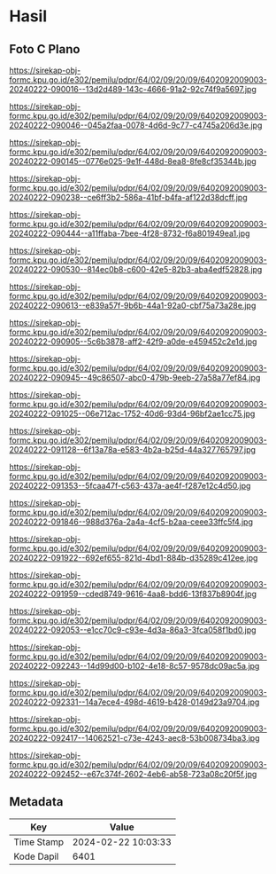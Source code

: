 # Hasil

## Foto C Plano

https://sirekap-obj-formc.kpu.go.id/e302/pemilu/pdpr/64/02/09/20/09/6402092009003-20240222-090016--13d2d489-143c-4666-91a2-92c74f9a5697.jpg

https://sirekap-obj-formc.kpu.go.id/e302/pemilu/pdpr/64/02/09/20/09/6402092009003-20240222-090046--045a2faa-0078-4d6d-9c77-c4745a206d3e.jpg

https://sirekap-obj-formc.kpu.go.id/e302/pemilu/pdpr/64/02/09/20/09/6402092009003-20240222-090145--0776e025-9e1f-448d-8ea8-8fe8cf35344b.jpg

https://sirekap-obj-formc.kpu.go.id/e302/pemilu/pdpr/64/02/09/20/09/6402092009003-20240222-090238--ce6ff3b2-586a-41bf-b4fa-af122d38dcff.jpg

https://sirekap-obj-formc.kpu.go.id/e302/pemilu/pdpr/64/02/09/20/09/6402092009003-20240222-090444--a11ffaba-7bee-4f28-8732-f6a801949ea1.jpg

https://sirekap-obj-formc.kpu.go.id/e302/pemilu/pdpr/64/02/09/20/09/6402092009003-20240222-090530--814ec0b8-c600-42e5-82b3-aba4edf52828.jpg

https://sirekap-obj-formc.kpu.go.id/e302/pemilu/pdpr/64/02/09/20/09/6402092009003-20240222-090613--e839a57f-9b6b-44a1-92a0-cbf75a73a28e.jpg

https://sirekap-obj-formc.kpu.go.id/e302/pemilu/pdpr/64/02/09/20/09/6402092009003-20240222-090905--5c6b3878-aff2-42f9-a0de-e459452c2e1d.jpg

https://sirekap-obj-formc.kpu.go.id/e302/pemilu/pdpr/64/02/09/20/09/6402092009003-20240222-090945--49c86507-abc0-479b-9eeb-27a58a77ef84.jpg

https://sirekap-obj-formc.kpu.go.id/e302/pemilu/pdpr/64/02/09/20/09/6402092009003-20240222-091025--06e712ac-1752-40d6-93d4-96bf2ae1cc75.jpg

https://sirekap-obj-formc.kpu.go.id/e302/pemilu/pdpr/64/02/09/20/09/6402092009003-20240222-091128--6f13a78a-e583-4b2a-b25d-44a327765797.jpg

https://sirekap-obj-formc.kpu.go.id/e302/pemilu/pdpr/64/02/09/20/09/6402092009003-20240222-091353--5fcaa47f-c563-437a-ae4f-f287e12c4d50.jpg

https://sirekap-obj-formc.kpu.go.id/e302/pemilu/pdpr/64/02/09/20/09/6402092009003-20240222-091846--988d376a-2a4a-4cf5-b2aa-ceee33ffc5f4.jpg

https://sirekap-obj-formc.kpu.go.id/e302/pemilu/pdpr/64/02/09/20/09/6402092009003-20240222-091922--692ef655-821d-4bd1-884b-d35289c412ee.jpg

https://sirekap-obj-formc.kpu.go.id/e302/pemilu/pdpr/64/02/09/20/09/6402092009003-20240222-091959--cded8749-9616-4aa8-bdd6-13f837b8904f.jpg

https://sirekap-obj-formc.kpu.go.id/e302/pemilu/pdpr/64/02/09/20/09/6402092009003-20240222-092053--e1cc70c9-c93e-4d3a-86a3-3fca058f1bd0.jpg

https://sirekap-obj-formc.kpu.go.id/e302/pemilu/pdpr/64/02/09/20/09/6402092009003-20240222-092243--14d99d00-b102-4e18-8c57-9578dc09ac5a.jpg

https://sirekap-obj-formc.kpu.go.id/e302/pemilu/pdpr/64/02/09/20/09/6402092009003-20240222-092331--14a7ece4-498d-4619-b428-0149d23a9704.jpg

https://sirekap-obj-formc.kpu.go.id/e302/pemilu/pdpr/64/02/09/20/09/6402092009003-20240222-092417--14062521-c73e-4243-aec8-53b008734ba3.jpg

https://sirekap-obj-formc.kpu.go.id/e302/pemilu/pdpr/64/02/09/20/09/6402092009003-20240222-092452--e67c374f-2602-4eb6-ab58-723a08c20f5f.jpg


## Metadata

| Key        | Value               |
| ---------- | ------------------- |
| Time Stamp | 2024-02-22 10:03:33 |
| Kode Dapil | 6401                |



